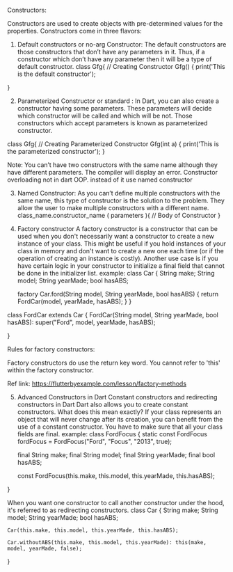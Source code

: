 Constructors:

Constructors are used to create objects with pre-determined values for the properties.
Constructors come in three flavors:

1. Default constructors or no-arg Constructor: The default constructors are those constructors that don’t have any parameters in it. Thus, if a constructor which don’t have any parameter then it will be a type of default constructor.
class Gfg{ 
   // Creating Constructor
Gfg() {
print('This is the default constructor');

}

2. Parameterized Constructor or standard : In Dart, you can also create a constructor having some parameters. These parameters will decide which constructor will be called and which will be not. Those constructors which accept parameters is known as parameterized constructor. 

class Gfg{
// Creating Parameterized Constructor
Gfg(int a) {
print('This is the parameterized constructor');
}


Note: You can’t have two constructors with the same name although they have different parameters. The compiler will display an error.
Constructor overloading not in dart OOP. instead of it use named constructor

3. Named Constructor: As you can’t define multiple constructors with the same name, this type of constructor is the solution to the problem. They allow the user to make multiple constructors with a different name.
class_name.constructor_name ( parameters ){
   // Body of Constructor
}

4. Factory constructor
A factory constructor is a constructor that can be used when you don't necessarily want a constructor to create a new instance of your class.
This might be useful if you hold instances of your class in memory and don't want to create a new one each time (or if the operation of creating an instance is costly).
Another use case is if you have certain logic in your constructor to initialize a final field that cannot be done in the initializer list.
example:
class Car {
	String make;
   	String model;
   	String yearMade;
   	bool hasABS;

   	factory Car.ford(String model, String yearMade, bool hasABS) {
    	return FordCar(model, yearMade, hasABS);
    }
}

class FordCar extends Car {
	FordCar(String model, String yearMade, bool hasABS): super("Ford", model, yearMade, hasABS);

}

Rules for factory constructors:

Factory constructors do use the return key word.
You cannot refer to 'this' within the factory constructor.

Ref link: https://flutterbyexample.com/lesson/factory-methods

5. Advanced Constructors in Dart
Constant constructors and redirecting constructors in Dart
Dart also allows you to create constant constructors. What does this mean exactly? If your class represents an object that will never change after its creation, you can benefit from the use of a constant constructor. You have to make sure that all your class fields are final.
example:
class FordFocus {
   static const FordFocus fordFocus = FordFocus("Ford", "Focus", "2013", true);

   final String make;
   final String model;
   final String yearMade;
   final bool hasABS;

   const FordFocus(this.make, this.model, this.yearMade, this.hasABS);

}

When you want one constructor to call another constructor under the hood, it's referred to as redirecting constructors.
class Car {
	String make;
   	String model;
   	String yearMade;
   	bool hasABS;

   	Car(this.make, this.model, this.yearMade, this.hasABS);

   	Car.withoutABS(this.make, this.model, this.yearMade): this(make, model, yearMade, false);
}



